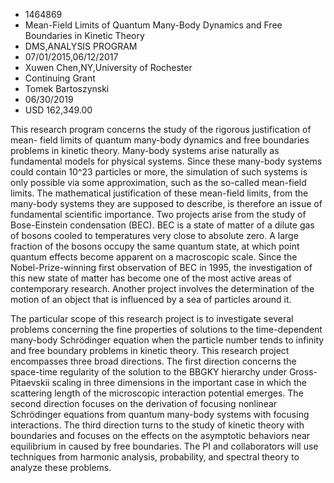 
* 1464869
* Mean-Field Limits of Quantum Many-Body Dynamics and Free Boundaries in Kinetic Theory
* DMS,ANALYSIS PROGRAM
* 07/01/2015,06/12/2017
* Xuwen Chen,NY,University of Rochester
* Continuing Grant
* Tomek Bartoszynski
* 06/30/2019
* USD 162,349.00

This research program concerns the study of the rigorous justification of mean-
field limits of quantum many-body dynamics and free boundaries problems in
kinetic theory. Many-body systems arise naturally as fundamental models for
physical systems. Since these many-body systems could contain 10^23 particles or
more, the simulation of such systems is only possible via some approximation,
such as the so-called mean-field limits. The mathematical justification of these
mean-field limits, from the many-body systems they are supposed to describe, is
therefore an issue of fundamental scientific importance. Two projects arise from
the study of Bose-Einstein condensation (BEC). BEC is a state of matter of a
dilute gas of bosons cooled to temperatures very close to absolute zero. A large
fraction of the bosons occupy the same quantum state, at which point quantum
effects become apparent on a macroscopic scale. Since the Nobel-Prize-winning
first observation of BEC in 1995, the investigation of this new state of matter
has become one of the most active areas of contemporary research. Another
project involves the determination of the motion of an object that is influenced
by a sea of particles around it.

The particular scope of this research project is to investigate several problems
concerning the fine properties of solutions to the time-dependent many-body
Schrödinger equation when the particle number tends to infinity and free
boundary problems in kinetic theory. This research project encompasses three
broad directions. The first direction concerns the space-time regularity of the
solution to the BBGKY hierarchy under Gross-Pitaevskii scaling in three
dimensions in the important case in which the scattering length of the
microscopic interaction potential emerges. The second direction focuses on the
derivation of focusing nonlinear Schrödinger equations from quantum many-body
systems with focusing interactions. The third direction turns to the study of
kinetic theory with boundaries and focuses on the effects on the asymptotic
behaviors near equilibrium in caused by free boundaries. The PI and
collaborators will use techniques from harmonic analysis, probability, and
spectral theory to analyze these problems.
